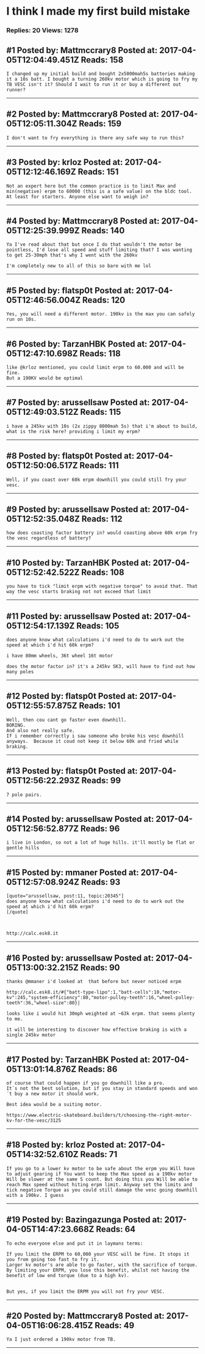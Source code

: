 # I think I made my first build mistake

### Replies: 20 Views: 1278

## \#1 Posted by: Mattmccrary8 Posted at: 2017-04-05T12:04:49.451Z Reads: 158

```
I changed up my initial build and bought 2x5000mah5s batteries making it a 10s batt. I bought a turning 260kv motor which is going to fry my TB VESC isn't it? Should I wait to run it or buy a different out runner?
```

---
## \#2 Posted by: Mattmccrary8 Posted at: 2017-04-05T12:05:11.304Z Reads: 159

```
I don't want to fry everything is there any safe way to run this?
```

---
## \#3 Posted by: krloz Posted at: 2017-04-05T12:12:46.169Z Reads: 151

```
Not an expert here but the common practice is to limit Max and min(negative) erpm to 60000 (this is a safe value) on the bldc tool.
At least for starters. Anyone else want to weigh in?
```

---
## \#4 Posted by: Mattmccrary8 Posted at: 2017-04-05T12:25:39.999Z Reads: 140

```
Ya I've read about that but once I do that wouldn't the motor be pointless, I'd lose all speed and stuff limiting that? I was wanting to get 25-30mph that's why I went with the 260kv

I'm completely new to all of this so bare with me lol
```

---
## \#5 Posted by: flatsp0t Posted at: 2017-04-05T12:46:56.004Z Reads: 120

```
Yes, you will need a different motor. 190kv is the max you can safely run on 10s.
```

---
## \#6 Posted by: TarzanHBK Posted at: 2017-04-05T12:47:10.698Z Reads: 118

```
like @krloz mentioned, you could limit erpm to 60.000 and will be fine.
But a 190KV would be optimal
```

---
## \#7 Posted by: arussellsaw Posted at: 2017-04-05T12:49:03.512Z Reads: 115

```
i have a 245kv with 10s (2x zippy 8000mah 5s) that i'm about to build, what is the risk here? providing i limit my erpm?
```

---
## \#8 Posted by: flatsp0t Posted at: 2017-04-05T12:50:06.517Z Reads: 111

```
Well, if you coast over 60k erpm downhill you could still fry your vesc.
```

---
## \#9 Posted by: arussellsaw Posted at: 2017-04-05T12:52:35.048Z Reads: 112

```
how does coasting factor battery in? would coasting above 60k erpm fry the vesc regardless of battery?
```

---
## \#10 Posted by: TarzanHBK Posted at: 2017-04-05T12:52:42.522Z Reads: 108

```
you have to tick "limit erpm with negative torque" to avoid that. That way the vesc starts braking not not exceed that limit
```

---
## \#11 Posted by: arussellsaw Posted at: 2017-04-05T12:54:17.139Z Reads: 105

```
does anyone know what calculations i'd need to do to work out the speed at which i'd hit 60k erpm? 

i have 80mm wheels, 36t wheel 16t motor

does the motor factor in? it's a 245kv SK3, will have to find out how many poles
```

---
## \#12 Posted by: flatsp0t Posted at: 2017-04-05T12:55:57.875Z Reads: 101

```
Well, then cou cant go faster even downhill.
BORING.
And also not really safe.
If i remember correctly i saw someone who broke his vesc downhill anyways.  Because it coud not keep it below 60k and fried while braking.
```

---
## \#13 Posted by: flatsp0t Posted at: 2017-04-05T12:56:22.293Z Reads: 99

```
7 pole pairs.
```

---
## \#14 Posted by: arussellsaw Posted at: 2017-04-05T12:56:52.877Z Reads: 96

```
i live in London, so not a lot of huge hills. it'll mostly be flat or gentle hills
```

---
## \#15 Posted by: mmaner Posted at: 2017-04-05T12:57:08.924Z Reads: 93

```
[quote="arussellsaw, post:11, topic:20345"]
does anyone know what calculations i'd need to do to work out the speed at which i'd hit 60k erpm?
[/quote]



http://calc.esk8.it
```

---
## \#16 Posted by: arussellsaw Posted at: 2017-04-05T13:00:32.215Z Reads: 90

```
thanks @mmaner i'd looked at  that before but never noticed erpm

http://calc.esk8.it/#{"batt-type-lipo":1,"batt-cells":10,"motor-kv":245,"system-efficiency":80,"motor-pulley-teeth":16,"wheel-pulley-teeth":36,"wheel-size":80}|

looks like i would hit 30mph weighted at ~63k erpm. that seems plenty to me.

it will be interesting to discover how effective braking is with a single 245kv motor
```

---
## \#17 Posted by: TarzanHBK Posted at: 2017-04-05T13:01:14.876Z Reads: 86

```
of course that could happen if you go downhill like a pro.
It´s not the best solution, but if you stay in standard speeds and won´t buy a new motor it should work.

Best idea would be a suiting motor.

https://www.electric-skateboard.builders/t/choosing-the-right-motor-kv-for-the-vesc/3125
```

---
## \#18 Posted by: krloz Posted at: 2017-04-05T14:32:52.610Z Reads: 71

```
If you go to a lower kv motor to be safe about the erpm you Will have to adjust gearing if You want to keep the Max speed as a 190kv motor Will be slower at the same S count. But doing this you Will be able to reach Max speed without hiting erpm limit. Anyway set the limits and tick negative Torque as you could still damage the vesc going downhill with a 190kv. I guess
```

---
## \#19 Posted by: Bazingazunga Posted at: 2017-04-05T14:47:23.668Z Reads: 64

```
To echo everyone else and put it in laymans terms:

If you limit the ERPM to 60,000 your VESC will be fine. It stops it you from going too fast to fry it.
Larger kv motor's are able to go faster, with the sacrifice of torque.
By limiting your ERPM, you lose this benefit, whilst not having the benefit of low end torque (due to a high kv).


But yes, if you limit the ERPM you will not fry your VESC.
```

---
## \#20 Posted by: Mattmccrary8 Posted at: 2017-04-05T16:06:28.415Z Reads: 49

```
Ya I just ordered a 190kv motor from TB.
```

---
